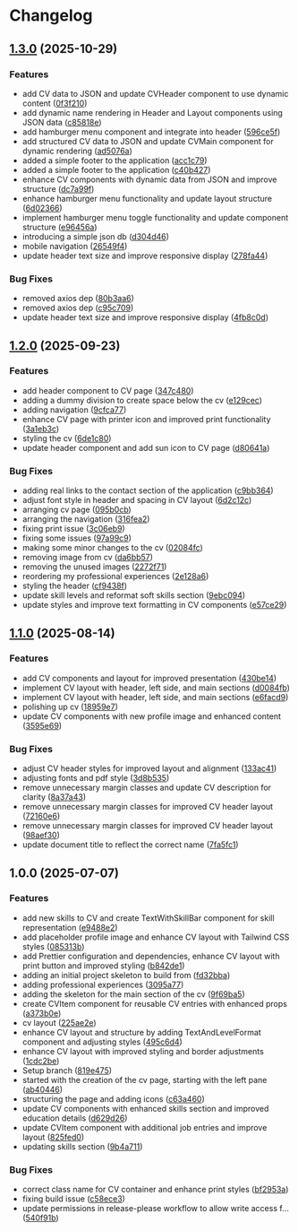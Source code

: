 # Changelog

## [1.3.0](https://github.com/fax-spittah/My-Portfolio-Website/compare/v1.2.0...v1.3.0) (2025-10-29)


### Features

* add CV data to JSON and update CVHeader component to use dynamic content ([0f3f210](https://github.com/fax-spittah/My-Portfolio-Website/commit/0f3f21028b44ad360e5f9d58cc1d34ac6536355f))
* add dynamic name rendering in Header and Layout components using JSON data ([c85818e](https://github.com/fax-spittah/My-Portfolio-Website/commit/c85818e44bdd53961e19717327443a76375baa3a))
* add hamburger menu component and integrate into header ([596ce5f](https://github.com/fax-spittah/My-Portfolio-Website/commit/596ce5f0f8367f99bff59cd85954c90884b6bfd8))
* add structured CV data to JSON and update CVMain component for dynamic rendering ([ad5076a](https://github.com/fax-spittah/My-Portfolio-Website/commit/ad5076acda73960f11407528a4e23ce25acd0527))
* added a simple footer to the application ([acc1c79](https://github.com/fax-spittah/My-Portfolio-Website/commit/acc1c79ef0a3a482ee6ee0629d8b00bb25303685))
* added a simple footer to the application ([c40b427](https://github.com/fax-spittah/My-Portfolio-Website/commit/c40b427185975d8563b08753ca4e8d782781ef69))
* enhance CV components with dynamic data from JSON and improve structure ([dc7a99f](https://github.com/fax-spittah/My-Portfolio-Website/commit/dc7a99f9b40f9f2071251657408eaaa55f321f87))
* enhance hamburger menu functionality and update layout structure ([6d02366](https://github.com/fax-spittah/My-Portfolio-Website/commit/6d02366f5fb98705ac30a4de008d7a4cf48a0cb9))
* implement hamburger menu toggle functionality and update component structure ([e96456a](https://github.com/fax-spittah/My-Portfolio-Website/commit/e96456ab804fad6fae6c12473212b95f5d33b9de))
* introducing a simple json db ([d304d46](https://github.com/fax-spittah/My-Portfolio-Website/commit/d304d4691c095a15e224edddd1968252a7c1a9fe))
* mobile navigation ([26549f4](https://github.com/fax-spittah/My-Portfolio-Website/commit/26549f4ea9d45e5c14e10d22c22b7a796bcde7e3))
* update header text size and improve responsive display ([278fa44](https://github.com/fax-spittah/My-Portfolio-Website/commit/278fa443edf858e89abe2f3da35798aedc3ce532))


### Bug Fixes

* removed axios dep ([80b3aa6](https://github.com/fax-spittah/My-Portfolio-Website/commit/80b3aa613fcdd66fc8eadbc4489f57786da0160c))
* removed axios dep ([c95c709](https://github.com/fax-spittah/My-Portfolio-Website/commit/c95c709d1cba337e150cb9890a69934a1df22d84))
* update header text size and improve responsive display ([4fb8c0d](https://github.com/fax-spittah/My-Portfolio-Website/commit/4fb8c0dfc6ee91d7792bff5a20b87941fa870b9e))

## [1.2.0](https://github.com/fax-spittah/My-Portfolio-Website/compare/v1.1.0...v1.2.0) (2025-09-23)


### Features

* add header component to CV page ([347c480](https://github.com/fax-spittah/My-Portfolio-Website/commit/347c48025beb6ce7a071086b3568104849b1640c))
* adding a dummy division to create space below the cv ([e129cec](https://github.com/fax-spittah/My-Portfolio-Website/commit/e129cec2ed42012dca218b3f7ac9e2e5ec7f1c83))
* adding navigation ([9cfca77](https://github.com/fax-spittah/My-Portfolio-Website/commit/9cfca776178773e8f538778ffaef4ce2d67a0147))
* enhance CV page with printer icon and improved print functionality ([3a1eb3c](https://github.com/fax-spittah/My-Portfolio-Website/commit/3a1eb3cf2b5ca2539875bf0d2ca178f965c09799))
* styling the cv ([6de1c80](https://github.com/fax-spittah/My-Portfolio-Website/commit/6de1c8060455a3fc0419a980d30b56539a861cc6))
* update header component and add sun icon to CV page ([d80641a](https://github.com/fax-spittah/My-Portfolio-Website/commit/d80641a0f788e6d4ee29f5bda9d81d5fe36f46e1))


### Bug Fixes

* adding real links to the contact section of the application ([c9bb364](https://github.com/fax-spittah/My-Portfolio-Website/commit/c9bb364645f897f919d1114fbadd2a17f8d95fbd))
* adjust font style in header and spacing in CV layout ([6d2c12c](https://github.com/fax-spittah/My-Portfolio-Website/commit/6d2c12c2354107679537dad0c1b168a8c38b8c43))
* arranging cv page ([095b0cb](https://github.com/fax-spittah/My-Portfolio-Website/commit/095b0cbadc4e735d48edbf7afe39fa5149bdf5cc))
* arranging the navigation ([316fea2](https://github.com/fax-spittah/My-Portfolio-Website/commit/316fea2273db1292abc0158c5d07db8450e8e248))
* fixing print issue ([3c06eb9](https://github.com/fax-spittah/My-Portfolio-Website/commit/3c06eb9dfc4e42964110a1a60bdeda71b16cb211))
* fixing some issues ([97a99c9](https://github.com/fax-spittah/My-Portfolio-Website/commit/97a99c9e8aec6dec407935fe3987be2f15fc76e9))
* making some minor changes to the cv ([02084fc](https://github.com/fax-spittah/My-Portfolio-Website/commit/02084fcc59e1e64d963c1e19900c4b08c98c0e73))
* removing image from cv ([da6bb57](https://github.com/fax-spittah/My-Portfolio-Website/commit/da6bb574b3437b079fc11d3d81b79fac680652eb))
* removing the unused images ([2272f71](https://github.com/fax-spittah/My-Portfolio-Website/commit/2272f71a5e77d2e186b3f38febc6141034c966b0))
* reordering my professional experiences ([2e128a6](https://github.com/fax-spittah/My-Portfolio-Website/commit/2e128a676d63d10f6b1a4d9b517981e44e66ac32))
* styling the header ([cf9438f](https://github.com/fax-spittah/My-Portfolio-Website/commit/cf9438f1bd640f9386cd5e62aa101f70ffdc40be))
* update skill levels and reformat soft skills section ([9ebc094](https://github.com/fax-spittah/My-Portfolio-Website/commit/9ebc0947bb95c2a8d739b7a23a6e4a21d8bbe3d0))
* update styles and improve text formatting in CV components ([e57ce29](https://github.com/fax-spittah/My-Portfolio-Website/commit/e57ce29e1245aa12bb09af01cd837ae5eef7d0d5))

## [1.1.0](https://github.com/fax-spittah/My-Portfolio-Website/compare/v1.0.0...v1.1.0) (2025-08-14)


### Features

* add CV components and layout for improved presentation ([430be14](https://github.com/fax-spittah/My-Portfolio-Website/commit/430be142cdefbb1f50122c8254c81794396e8ad5))
* implement CV layout with header, left side, and main sections ([d0084fb](https://github.com/fax-spittah/My-Portfolio-Website/commit/d0084fb5c8a0da671123f66d6ac44d22bd43539a))
* implement CV layout with header, left side, and main sections ([e6facd9](https://github.com/fax-spittah/My-Portfolio-Website/commit/e6facd9c3638d5baa12cdc961fc94e7d1385ac6f))
* polishing up cv ([18959e7](https://github.com/fax-spittah/My-Portfolio-Website/commit/18959e7f02e9f0cbb81f47859e5871d1a04defaa))
* update CV components with new profile image and enhanced content ([3595e69](https://github.com/fax-spittah/My-Portfolio-Website/commit/3595e695de3df7345715e6d2385bc6595cab7d90))


### Bug Fixes

* adjust CV header styles for improved layout and alignment ([133ac41](https://github.com/fax-spittah/My-Portfolio-Website/commit/133ac41b3548ae9e109b15b89c70da7054c83170))
* adjusting fonts and pdf style ([3d8b535](https://github.com/fax-spittah/My-Portfolio-Website/commit/3d8b535534d2ba7a46344598e241798fb614c1a8))
* remove unnecessary margin classes and update CV description for clarity ([8a37a43](https://github.com/fax-spittah/My-Portfolio-Website/commit/8a37a4374b332b8ae3061084e9941296e7b2f466))
* remove unnecessary margin classes for improved CV header layout ([72160e6](https://github.com/fax-spittah/My-Portfolio-Website/commit/72160e69561246bc08bdb1525f0b6332b7c6fe1c))
* remove unnecessary margin classes for improved CV header layout ([98aef30](https://github.com/fax-spittah/My-Portfolio-Website/commit/98aef30c1895c96d0e736ea7bed5e68f849f75db))
* update document title to reflect the correct name ([7fa5fc1](https://github.com/fax-spittah/My-Portfolio-Website/commit/7fa5fc13e7aecf11410d53574a534317d674ac4b))

## 1.0.0 (2025-07-07)


### Features

* add new skills to CV and create TextWithSkillBar component for skill representation ([e9488e2](https://github.com/fax-spittah/My-Portfolio-Website/commit/e9488e2ba751139c4f81fe9cedfa3a8444d5c9e1))
* add placeholder profile image and enhance CV layout with Tailwind CSS styles ([085313b](https://github.com/fax-spittah/My-Portfolio-Website/commit/085313b59e5e9785aa9567c9b601949f9f85b903))
* add Prettier configuration and dependencies, enhance CV layout with print button and improved styling ([b842de1](https://github.com/fax-spittah/My-Portfolio-Website/commit/b842de197e6d02e2ee1f9b3f1b33ce177684fc75))
* adding an initial project skeleton to build from ([fd32bba](https://github.com/fax-spittah/My-Portfolio-Website/commit/fd32bba37f5003ba004cd9584bb090e185c1fff7))
* adding professional experiences ([3095a77](https://github.com/fax-spittah/My-Portfolio-Website/commit/3095a77ff9dc7392c84653250266c8e4c0b00eec))
* adding the skeleton for the main section of the cv ([9f69ba5](https://github.com/fax-spittah/My-Portfolio-Website/commit/9f69ba50e6c65728664563c40c1951e00c904734))
* create CVItem component for reusable CV entries with enhanced props ([a373b0e](https://github.com/fax-spittah/My-Portfolio-Website/commit/a373b0ecc387946c2380311472ac0b9311608d3a))
* cv layout ([225ae2e](https://github.com/fax-spittah/My-Portfolio-Website/commit/225ae2e25f6972968a2c65caeb9309cae443c11c))
* enhance CV layout and structure by adding TextAndLevelFormat component and adjusting styles ([495c6d4](https://github.com/fax-spittah/My-Portfolio-Website/commit/495c6d41692a0b45bd413c8778e1766eb9b282a3))
* enhance CV layout with improved styling and border adjustments ([1cdc2be](https://github.com/fax-spittah/My-Portfolio-Website/commit/1cdc2beb74f6af515d9c8e360c07d42272cb358f))
* Setup branch ([819e475](https://github.com/fax-spittah/My-Portfolio-Website/commit/819e47535f6435c37ac41099eea9e5abfbfd4cf4))
* started with the creation of the cv page, starting with the left pane ([ab40446](https://github.com/fax-spittah/My-Portfolio-Website/commit/ab40446f760c475c1363bf4a50121f50f6f1ff4d))
* structuring the page and adding icons ([c63a460](https://github.com/fax-spittah/My-Portfolio-Website/commit/c63a460dc32a9da394c94e7c38821aef0927f0ae))
* update CV components with enhanced skills section and improved education details ([d629d26](https://github.com/fax-spittah/My-Portfolio-Website/commit/d629d261f9e612e056fe1b5aad934ca7621355a0))
* update CVItem component with additional job entries and improve layout ([825fed0](https://github.com/fax-spittah/My-Portfolio-Website/commit/825fed015122eda43cfd97905cecab04897ed8e9))
* updating skills section ([9b4a711](https://github.com/fax-spittah/My-Portfolio-Website/commit/9b4a711873a5a01dc73fa16dd7035d99f4487d37))


### Bug Fixes

* correct class name for CV container and enhance print styles ([bf2953a](https://github.com/fax-spittah/My-Portfolio-Website/commit/bf2953a13bed9639b48fa957623896bcc2334ba7))
* fixing build issue ([c58ece3](https://github.com/fax-spittah/My-Portfolio-Website/commit/c58ece3eea6257e6ec34ac1ab5c52b10dc9fac1f))
* update permissions in release-please workflow to allow write access f… ([540f91b](https://github.com/fax-spittah/My-Portfolio-Website/commit/540f91b1fba3655758c7f1d0443666e858f27c43))
